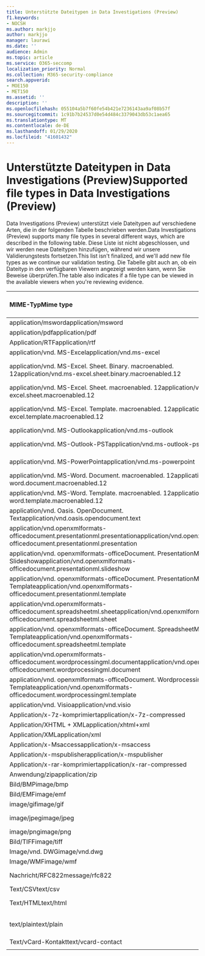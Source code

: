 ```yaml
---
title: Unterstützte Dateitypen in Data Investigations (Preview)
f1.keywords:
- NOCSH
ms.author: markjjo
author: markjjo
manager: laurawi
ms.date: ''
audience: Admin
ms.topic: article
ms.service: O365-seccomp
localization_priority: Normal
ms.collection: M365-security-compliance
search.appverid:
- MOE150
- MET150
ms.assetid: ''
description: ''
ms.openlocfilehash: 055104a5b7f60fe54b421e7236143aa9af08b57f
ms.sourcegitcommit: 1c91b7b24537d0e54d484c3379043db53c1aea65
ms.translationtype: MT
ms.contentlocale: de-DE
ms.lasthandoff: 01/29/2020
ms.locfileid: "41601432"
---
```

# <a name="supported-file-types-in-data-investigations-preview"></a><span data-ttu-id="6b4cb-102">Unterstützte Dateitypen in Data Investigations (Preview)</span><span class="sxs-lookup"><span data-stu-id="6b4cb-102">Supported file types in Data Investigations (Preview)</span></span>

<span data-ttu-id="6b4cb-103">Data Investigations (Preview) unterstützt viele Dateitypen auf verschiedene Arten, die in der folgenden Tabelle beschrieben werden.</span><span class="sxs-lookup"><span data-stu-id="6b4cb-103">Data Investigations (Preview) supports many file types in several different ways, which are described in the following table.</span></span> <span data-ttu-id="6b4cb-104">Diese Liste ist nicht abgeschlossen, und wir werden neue Dateitypen hinzufügen, während wir unsere Validierungstests fortsetzen.</span><span class="sxs-lookup"><span data-stu-id="6b4cb-104">This list isn't finalized, and we'll add new file types as we continue our validation testing.</span></span> <span data-ttu-id="6b4cb-105">Die Tabelle gibt auch an, ob ein Dateityp in den verfügbaren Viewern angezeigt werden kann, wenn Sie Beweise überprüfen.</span><span class="sxs-lookup"><span data-stu-id="6b4cb-105">The table also indicates if a file type can be viewed in the available viewers when you're reviewing evidence.</span></span>

| <span data-ttu-id="6b4cb-106">MIME-Typ</span><span class="sxs-lookup"><span data-stu-id="6b4cb-106">Mime type</span></span> | <span data-ttu-id="6b4cb-107">File-Klasse</span><span class="sxs-lookup"><span data-stu-id="6b4cb-107">File class</span></span> | <span data-ttu-id="6b4cb-108">Nativer Viewer</span><span class="sxs-lookup"><span data-stu-id="6b4cb-108">Native viewer</span></span> | <span data-ttu-id="6b4cb-109">Text Anzeige</span><span class="sxs-lookup"><span data-stu-id="6b4cb-109">Text viewer</span></span> | <span data-ttu-id="6b4cb-110">Annotations-Viewer</span><span class="sxs-lookup"><span data-stu-id="6b4cb-110">Annotate viewer</span></span> | <span data-ttu-id="6b4cb-111">Container Extraktion</span><span class="sxs-lookup"><span data-stu-id="6b4cb-111">Container extraction</span></span> | <span data-ttu-id="6b4cb-112">Erweiterungen</span><span class="sxs-lookup"><span data-stu-id="6b4cb-112">Extensions</span></span> |
| :- | :- | :- | :- | :- | :- | :- |
| <span data-ttu-id="6b4cb-113">application/msword</span><span class="sxs-lookup"><span data-stu-id="6b4cb-113">application/msword</span></span> | <span data-ttu-id="6b4cb-114">Dokument</span><span class="sxs-lookup"><span data-stu-id="6b4cb-114">Document</span></span> | <span data-ttu-id="6b4cb-115">Ja</span><span class="sxs-lookup"><span data-stu-id="6b4cb-115">Yes</span></span> | <span data-ttu-id="6b4cb-116">Ja</span><span class="sxs-lookup"><span data-stu-id="6b4cb-116">Yes</span></span> | <span data-ttu-id="6b4cb-117">Ja</span><span class="sxs-lookup"><span data-stu-id="6b4cb-117">Yes</span></span> | <span data-ttu-id="6b4cb-118">Nein</span><span class="sxs-lookup"><span data-stu-id="6b4cb-118">No</span></span> | <span data-ttu-id="6b4cb-119">. doc;. dat</span><span class="sxs-lookup"><span data-stu-id="6b4cb-119">.doc; .dat</span></span> |
| <span data-ttu-id="6b4cb-120">application/pdf</span><span class="sxs-lookup"><span data-stu-id="6b4cb-120">application/pdf</span></span> | <span data-ttu-id="6b4cb-121">Dokument</span><span class="sxs-lookup"><span data-stu-id="6b4cb-121">Document</span></span> | <span data-ttu-id="6b4cb-122">Ja</span><span class="sxs-lookup"><span data-stu-id="6b4cb-122">Yes</span></span> | <span data-ttu-id="6b4cb-123">Ja</span><span class="sxs-lookup"><span data-stu-id="6b4cb-123">Yes</span></span> | <span data-ttu-id="6b4cb-124">Ja</span><span class="sxs-lookup"><span data-stu-id="6b4cb-124">Yes</span></span> | <span data-ttu-id="6b4cb-125">Nein</span><span class="sxs-lookup"><span data-stu-id="6b4cb-125">No</span></span> | <span data-ttu-id="6b4cb-126">.PDF</span><span class="sxs-lookup"><span data-stu-id="6b4cb-126">.pdf</span></span> |
| <span data-ttu-id="6b4cb-127">Application/RTF</span><span class="sxs-lookup"><span data-stu-id="6b4cb-127">application/rtf</span></span> | <span data-ttu-id="6b4cb-128">Dokument</span><span class="sxs-lookup"><span data-stu-id="6b4cb-128">Document</span></span> | <span data-ttu-id="6b4cb-129">Ja</span><span class="sxs-lookup"><span data-stu-id="6b4cb-129">Yes</span></span> | <span data-ttu-id="6b4cb-130">Ja</span><span class="sxs-lookup"><span data-stu-id="6b4cb-130">Yes</span></span> | <span data-ttu-id="6b4cb-131">Ja</span><span class="sxs-lookup"><span data-stu-id="6b4cb-131">Yes</span></span> | <span data-ttu-id="6b4cb-132">Nein</span><span class="sxs-lookup"><span data-stu-id="6b4cb-132">No</span></span> | <span data-ttu-id="6b4cb-133">. RTF;. doc</span><span class="sxs-lookup"><span data-stu-id="6b4cb-133">.rtf;.doc</span></span> |
| <span data-ttu-id="6b4cb-134">application/vnd. MS-Excel</span><span class="sxs-lookup"><span data-stu-id="6b4cb-134">application/vnd.ms-excel</span></span> | <span data-ttu-id="6b4cb-135">Dokument</span><span class="sxs-lookup"><span data-stu-id="6b4cb-135">Document</span></span> | <span data-ttu-id="6b4cb-136">Ja</span><span class="sxs-lookup"><span data-stu-id="6b4cb-136">Yes</span></span> | <span data-ttu-id="6b4cb-137">Ja</span><span class="sxs-lookup"><span data-stu-id="6b4cb-137">Yes</span></span> | <span data-ttu-id="6b4cb-138">Ja</span><span class="sxs-lookup"><span data-stu-id="6b4cb-138">Yes</span></span> | <span data-ttu-id="6b4cb-139">Nein</span><span class="sxs-lookup"><span data-stu-id="6b4cb-139">No</span></span> | <span data-ttu-id="6b4cb-140">xls; DAT</span><span class="sxs-lookup"><span data-stu-id="6b4cb-140">.xls; .dat</span></span> |
| <span data-ttu-id="6b4cb-141">application/vnd. MS-Excel. Sheet. Binary. macroenabled. 12</span><span class="sxs-lookup"><span data-stu-id="6b4cb-141">application/vnd.ms-excel.sheet.binary.macroenabled.12</span></span> | <span data-ttu-id="6b4cb-142">Produktivität/Open Document Format</span><span class="sxs-lookup"><span data-stu-id="6b4cb-142">Productivity / Open Document Format</span></span> | <span data-ttu-id="6b4cb-143">Ja</span><span class="sxs-lookup"><span data-stu-id="6b4cb-143">Yes</span></span> | <span data-ttu-id="6b4cb-144">Ja</span><span class="sxs-lookup"><span data-stu-id="6b4cb-144">Yes</span></span> | <span data-ttu-id="6b4cb-145">Nein</span><span class="sxs-lookup"><span data-stu-id="6b4cb-145">No</span></span> | <span data-ttu-id="6b4cb-146">Nein</span><span class="sxs-lookup"><span data-stu-id="6b4cb-146">No</span></span> | <span data-ttu-id="6b4cb-147">. xlsb</span><span class="sxs-lookup"><span data-stu-id="6b4cb-147">.xlsb</span></span> |
| <span data-ttu-id="6b4cb-148">application/vnd. MS-Excel. Sheet. macroenabled. 12</span><span class="sxs-lookup"><span data-stu-id="6b4cb-148">application/vnd.ms-excel.sheet.macroenabled.12</span></span> | <span data-ttu-id="6b4cb-149">Dokument</span><span class="sxs-lookup"><span data-stu-id="6b4cb-149">Document</span></span> | <span data-ttu-id="6b4cb-150">Ja</span><span class="sxs-lookup"><span data-stu-id="6b4cb-150">Yes</span></span> | <span data-ttu-id="6b4cb-151">Ja</span><span class="sxs-lookup"><span data-stu-id="6b4cb-151">Yes</span></span> | <span data-ttu-id="6b4cb-152">Ja</span><span class="sxs-lookup"><span data-stu-id="6b4cb-152">Yes</span></span> | <span data-ttu-id="6b4cb-153">Nein</span><span class="sxs-lookup"><span data-stu-id="6b4cb-153">No</span></span> | <span data-ttu-id="6b4cb-154">. xlsm</span><span class="sxs-lookup"><span data-stu-id="6b4cb-154">.xlsm</span></span> |
| <span data-ttu-id="6b4cb-155">application/vnd. MS-Excel. Template. macroenabled. 12</span><span class="sxs-lookup"><span data-stu-id="6b4cb-155">application/vnd.ms-excel.template.macroenabled.12</span></span> | <span data-ttu-id="6b4cb-156">Produktivität/Open Document Format</span><span class="sxs-lookup"><span data-stu-id="6b4cb-156">Productivity / Open Document Format</span></span> | <span data-ttu-id="6b4cb-157">Nein</span><span class="sxs-lookup"><span data-stu-id="6b4cb-157">No</span></span> | <span data-ttu-id="6b4cb-158">Ja</span><span class="sxs-lookup"><span data-stu-id="6b4cb-158">Yes</span></span> | <span data-ttu-id="6b4cb-159">Nein</span><span class="sxs-lookup"><span data-stu-id="6b4cb-159">No</span></span> | <span data-ttu-id="6b4cb-160">Nein</span><span class="sxs-lookup"><span data-stu-id="6b4cb-160">No</span></span> | <span data-ttu-id="6b4cb-161">. xltm</span><span class="sxs-lookup"><span data-stu-id="6b4cb-161">.xltm</span></span> |
| <span data-ttu-id="6b4cb-162">application/vnd. MS-Outlook</span><span class="sxs-lookup"><span data-stu-id="6b4cb-162">application/vnd.ms-outlook</span></span> | <span data-ttu-id="6b4cb-163">Produktivität</span><span class="sxs-lookup"><span data-stu-id="6b4cb-163">Productivity</span></span> | <span data-ttu-id="6b4cb-164">Nein</span><span class="sxs-lookup"><span data-stu-id="6b4cb-164">No</span></span> | <span data-ttu-id="6b4cb-165">Nein</span><span class="sxs-lookup"><span data-stu-id="6b4cb-165">No</span></span> | <span data-ttu-id="6b4cb-166">Nein</span><span class="sxs-lookup"><span data-stu-id="6b4cb-166">No</span></span> | <span data-ttu-id="6b4cb-167">Nein</span><span class="sxs-lookup"><span data-stu-id="6b4cb-167">No</span></span> | <span data-ttu-id="6b4cb-168">. msg</span><span class="sxs-lookup"><span data-stu-id="6b4cb-168">.msg</span></span> |
| <span data-ttu-id="6b4cb-169">application/vnd. MS-Outlook-PST</span><span class="sxs-lookup"><span data-stu-id="6b4cb-169">application/vnd.ms-outlook-pst</span></span> | <span data-ttu-id="6b4cb-170">Produktivität/Zusammenarbeit</span><span class="sxs-lookup"><span data-stu-id="6b4cb-170">Productivity / Collaboration</span></span> | <span data-ttu-id="6b4cb-171">Nein</span><span class="sxs-lookup"><span data-stu-id="6b4cb-171">No</span></span> | <span data-ttu-id="6b4cb-172">Nein</span><span class="sxs-lookup"><span data-stu-id="6b4cb-172">No</span></span> | <span data-ttu-id="6b4cb-173">Nein</span><span class="sxs-lookup"><span data-stu-id="6b4cb-173">No</span></span> | <span data-ttu-id="6b4cb-174">Ja</span><span class="sxs-lookup"><span data-stu-id="6b4cb-174">Yes</span></span> | <span data-ttu-id="6b4cb-175">PST-Datei</span><span class="sxs-lookup"><span data-stu-id="6b4cb-175">.pst</span></span> |
| <span data-ttu-id="6b4cb-176">application/vnd. MS-PowerPoint</span><span class="sxs-lookup"><span data-stu-id="6b4cb-176">application/vnd.ms-powerpoint</span></span> | <span data-ttu-id="6b4cb-177">Dokument</span><span class="sxs-lookup"><span data-stu-id="6b4cb-177">Document</span></span> | <span data-ttu-id="6b4cb-178">Ja</span><span class="sxs-lookup"><span data-stu-id="6b4cb-178">Yes</span></span> | <span data-ttu-id="6b4cb-179">Ja</span><span class="sxs-lookup"><span data-stu-id="6b4cb-179">Yes</span></span> | <span data-ttu-id="6b4cb-180">Ja</span><span class="sxs-lookup"><span data-stu-id="6b4cb-180">Yes</span></span> | <span data-ttu-id="6b4cb-181">Nein</span><span class="sxs-lookup"><span data-stu-id="6b4cb-181">No</span></span> | <span data-ttu-id="6b4cb-182">ppt;. PPS;. Pot</span><span class="sxs-lookup"><span data-stu-id="6b4cb-182">.ppt; .pps;.pot</span></span> |
| <span data-ttu-id="6b4cb-183">application/vnd. MS-Word. Document. macroenabled. 12</span><span class="sxs-lookup"><span data-stu-id="6b4cb-183">application/vnd.ms-word.document.macroenabled.12</span></span> | <span data-ttu-id="6b4cb-184">Dokument</span><span class="sxs-lookup"><span data-stu-id="6b4cb-184">Document</span></span> | <span data-ttu-id="6b4cb-185">Ja</span><span class="sxs-lookup"><span data-stu-id="6b4cb-185">Yes</span></span> | <span data-ttu-id="6b4cb-186">Ja</span><span class="sxs-lookup"><span data-stu-id="6b4cb-186">Yes</span></span> | <span data-ttu-id="6b4cb-187">Ja</span><span class="sxs-lookup"><span data-stu-id="6b4cb-187">Yes</span></span> | <span data-ttu-id="6b4cb-188">Nein</span><span class="sxs-lookup"><span data-stu-id="6b4cb-188">No</span></span> | <span data-ttu-id="6b4cb-189">DOCM</span><span class="sxs-lookup"><span data-stu-id="6b4cb-189">.docm</span></span> |
| <span data-ttu-id="6b4cb-190">application/vnd. MS-Word. Template. macroenabled. 12</span><span class="sxs-lookup"><span data-stu-id="6b4cb-190">application/vnd.ms-word.template.macroenabled.12</span></span> | <span data-ttu-id="6b4cb-191">Dokument</span><span class="sxs-lookup"><span data-stu-id="6b4cb-191">Document</span></span> | <span data-ttu-id="6b4cb-192">Ja</span><span class="sxs-lookup"><span data-stu-id="6b4cb-192">Yes</span></span> | <span data-ttu-id="6b4cb-193">Ja</span><span class="sxs-lookup"><span data-stu-id="6b4cb-193">Yes</span></span> | <span data-ttu-id="6b4cb-194">Ja</span><span class="sxs-lookup"><span data-stu-id="6b4cb-194">Yes</span></span> | <span data-ttu-id="6b4cb-195">Nein</span><span class="sxs-lookup"><span data-stu-id="6b4cb-195">No</span></span> | <span data-ttu-id="6b4cb-196">. dotm</span><span class="sxs-lookup"><span data-stu-id="6b4cb-196">.dotm</span></span> |
| <span data-ttu-id="6b4cb-197">application/vnd. Oasis. OpenDocument. Text</span><span class="sxs-lookup"><span data-stu-id="6b4cb-197">application/vnd.oasis.opendocument.text</span></span> | <span data-ttu-id="6b4cb-198">Dokument</span><span class="sxs-lookup"><span data-stu-id="6b4cb-198">Document</span></span> | <span data-ttu-id="6b4cb-199">Ja</span><span class="sxs-lookup"><span data-stu-id="6b4cb-199">Yes</span></span> | <span data-ttu-id="6b4cb-200">Ja</span><span class="sxs-lookup"><span data-stu-id="6b4cb-200">Yes</span></span> | <span data-ttu-id="6b4cb-201">Ja</span><span class="sxs-lookup"><span data-stu-id="6b4cb-201">Yes</span></span> | <span data-ttu-id="6b4cb-202">Nein</span><span class="sxs-lookup"><span data-stu-id="6b4cb-202">No</span></span> | <span data-ttu-id="6b4cb-203">ODT</span><span class="sxs-lookup"><span data-stu-id="6b4cb-203">.odt;</span></span>  |
| <span data-ttu-id="6b4cb-204">application/vnd.openxmlformats-officedocument.presentationml.presentation</span><span class="sxs-lookup"><span data-stu-id="6b4cb-204">application/vnd.openxmlformats-officedocument.presentationml.presentation</span></span> | <span data-ttu-id="6b4cb-205">Dokument</span><span class="sxs-lookup"><span data-stu-id="6b4cb-205">Document</span></span> | <span data-ttu-id="6b4cb-206">Ja</span><span class="sxs-lookup"><span data-stu-id="6b4cb-206">Yes</span></span> | <span data-ttu-id="6b4cb-207">Ja</span><span class="sxs-lookup"><span data-stu-id="6b4cb-207">Yes</span></span> | <span data-ttu-id="6b4cb-208">Ja</span><span class="sxs-lookup"><span data-stu-id="6b4cb-208">Yes</span></span> | <span data-ttu-id="6b4cb-209">Nein</span><span class="sxs-lookup"><span data-stu-id="6b4cb-209">No</span></span> | <span data-ttu-id="6b4cb-210">PPTX</span><span class="sxs-lookup"><span data-stu-id="6b4cb-210">.pptx</span></span> |
| <span data-ttu-id="6b4cb-211">application/vnd. openxmlformats-officeDocument. PresentationML. Slideshow</span><span class="sxs-lookup"><span data-stu-id="6b4cb-211">application/vnd.openxmlformats-officedocument.presentationml.slideshow</span></span> | <span data-ttu-id="6b4cb-212">Produktivität/Open Document Format</span><span class="sxs-lookup"><span data-stu-id="6b4cb-212">Productivity / Open Document Format</span></span> | <span data-ttu-id="6b4cb-213">Ja</span><span class="sxs-lookup"><span data-stu-id="6b4cb-213">Yes</span></span> | <span data-ttu-id="6b4cb-214">Ja</span><span class="sxs-lookup"><span data-stu-id="6b4cb-214">Yes</span></span> | <span data-ttu-id="6b4cb-215">Ja</span><span class="sxs-lookup"><span data-stu-id="6b4cb-215">Yes</span></span> | <span data-ttu-id="6b4cb-216">Nein</span><span class="sxs-lookup"><span data-stu-id="6b4cb-216">No</span></span> | <span data-ttu-id="6b4cb-217">. ppsx</span><span class="sxs-lookup"><span data-stu-id="6b4cb-217">.ppsx</span></span> |
| <span data-ttu-id="6b4cb-218">application/vnd. openxmlformats-officeDocument. PresentationML. Template</span><span class="sxs-lookup"><span data-stu-id="6b4cb-218">application/vnd.openxmlformats-officedocument.presentationml.template</span></span> | <span data-ttu-id="6b4cb-219">Dokument</span><span class="sxs-lookup"><span data-stu-id="6b4cb-219">Document</span></span> | <span data-ttu-id="6b4cb-220">Ja</span><span class="sxs-lookup"><span data-stu-id="6b4cb-220">Yes</span></span> | <span data-ttu-id="6b4cb-221">Ja</span><span class="sxs-lookup"><span data-stu-id="6b4cb-221">Yes</span></span> | <span data-ttu-id="6b4cb-222">Ja</span><span class="sxs-lookup"><span data-stu-id="6b4cb-222">Yes</span></span> | <span data-ttu-id="6b4cb-223">Nein</span><span class="sxs-lookup"><span data-stu-id="6b4cb-223">No</span></span> | <span data-ttu-id="6b4cb-224">. POTX</span><span class="sxs-lookup"><span data-stu-id="6b4cb-224">.potx</span></span> |
| <span data-ttu-id="6b4cb-225">application/vnd.openxmlformats-officedocument.spreadsheetml.sheet</span><span class="sxs-lookup"><span data-stu-id="6b4cb-225">application/vnd.openxmlformats-officedocument.spreadsheetml.sheet</span></span> | <span data-ttu-id="6b4cb-226">Dokument</span><span class="sxs-lookup"><span data-stu-id="6b4cb-226">Document</span></span> | <span data-ttu-id="6b4cb-227">Ja</span><span class="sxs-lookup"><span data-stu-id="6b4cb-227">Yes</span></span> | <span data-ttu-id="6b4cb-228">Ja</span><span class="sxs-lookup"><span data-stu-id="6b4cb-228">Yes</span></span> | <span data-ttu-id="6b4cb-229">Ja</span><span class="sxs-lookup"><span data-stu-id="6b4cb-229">Yes</span></span> | <span data-ttu-id="6b4cb-230">Nein</span><span class="sxs-lookup"><span data-stu-id="6b4cb-230">No</span></span> | <span data-ttu-id="6b4cb-231">xlsx</span><span class="sxs-lookup"><span data-stu-id="6b4cb-231">.xlsx</span></span> |
| <span data-ttu-id="6b4cb-232">application/vnd. openxmlformats-officeDocument. SpreadsheetML. Template</span><span class="sxs-lookup"><span data-stu-id="6b4cb-232">application/vnd.openxmlformats-officedocument.spreadsheetml.template</span></span> | <span data-ttu-id="6b4cb-233">Dokument</span><span class="sxs-lookup"><span data-stu-id="6b4cb-233">Document</span></span> | <span data-ttu-id="6b4cb-234">Ja</span><span class="sxs-lookup"><span data-stu-id="6b4cb-234">Yes</span></span> | <span data-ttu-id="6b4cb-235">Ja</span><span class="sxs-lookup"><span data-stu-id="6b4cb-235">Yes</span></span> | <span data-ttu-id="6b4cb-236">Ja</span><span class="sxs-lookup"><span data-stu-id="6b4cb-236">Yes</span></span> | <span data-ttu-id="6b4cb-237">Nein</span><span class="sxs-lookup"><span data-stu-id="6b4cb-237">No</span></span> | <span data-ttu-id="6b4cb-238">. xltx</span><span class="sxs-lookup"><span data-stu-id="6b4cb-238">.xltx</span></span> |
| <span data-ttu-id="6b4cb-239">application/vnd.openxmlformats-officedocument.wordprocessingml.document</span><span class="sxs-lookup"><span data-stu-id="6b4cb-239">application/vnd.openxmlformats-officedocument.wordprocessingml.document</span></span> | <span data-ttu-id="6b4cb-240">Dokument</span><span class="sxs-lookup"><span data-stu-id="6b4cb-240">Document</span></span> | <span data-ttu-id="6b4cb-241">Ja</span><span class="sxs-lookup"><span data-stu-id="6b4cb-241">Yes</span></span> | <span data-ttu-id="6b4cb-242">Ja</span><span class="sxs-lookup"><span data-stu-id="6b4cb-242">Yes</span></span> | <span data-ttu-id="6b4cb-243">Ja</span><span class="sxs-lookup"><span data-stu-id="6b4cb-243">Yes</span></span> | <span data-ttu-id="6b4cb-244">Nein</span><span class="sxs-lookup"><span data-stu-id="6b4cb-244">No</span></span> | <span data-ttu-id="6b4cb-245">DOCX</span><span class="sxs-lookup"><span data-stu-id="6b4cb-245">.docx</span></span> |
| <span data-ttu-id="6b4cb-246">application/vnd. openxmlformats-officeDocument. WordprocessingML. Template</span><span class="sxs-lookup"><span data-stu-id="6b4cb-246">application/vnd.openxmlformats-officedocument.wordprocessingml.template</span></span> | <span data-ttu-id="6b4cb-247">Dokument</span><span class="sxs-lookup"><span data-stu-id="6b4cb-247">Document</span></span> | <span data-ttu-id="6b4cb-248">Ja</span><span class="sxs-lookup"><span data-stu-id="6b4cb-248">Yes</span></span> | <span data-ttu-id="6b4cb-249">Ja</span><span class="sxs-lookup"><span data-stu-id="6b4cb-249">Yes</span></span> | <span data-ttu-id="6b4cb-250">Ja</span><span class="sxs-lookup"><span data-stu-id="6b4cb-250">Yes</span></span> | <span data-ttu-id="6b4cb-251">Nein</span><span class="sxs-lookup"><span data-stu-id="6b4cb-251">No</span></span> | <span data-ttu-id="6b4cb-252">. dotx</span><span class="sxs-lookup"><span data-stu-id="6b4cb-252">.dotx</span></span> |
| <span data-ttu-id="6b4cb-253">application/vnd. Visio</span><span class="sxs-lookup"><span data-stu-id="6b4cb-253">application/vnd.visio</span></span> | <span data-ttu-id="6b4cb-254">Dokument</span><span class="sxs-lookup"><span data-stu-id="6b4cb-254">Document</span></span> | <span data-ttu-id="6b4cb-255">Ja</span><span class="sxs-lookup"><span data-stu-id="6b4cb-255">Yes</span></span> | <span data-ttu-id="6b4cb-256">Ja</span><span class="sxs-lookup"><span data-stu-id="6b4cb-256">Yes</span></span> | <span data-ttu-id="6b4cb-257">Ja</span><span class="sxs-lookup"><span data-stu-id="6b4cb-257">Yes</span></span> | <span data-ttu-id="6b4cb-258">Nein</span><span class="sxs-lookup"><span data-stu-id="6b4cb-258">No</span></span> | <span data-ttu-id="6b4cb-259">VSD</span><span class="sxs-lookup"><span data-stu-id="6b4cb-259">.vsd</span></span> |
| <span data-ttu-id="6b4cb-260">Application/x-7z-komprimiert</span><span class="sxs-lookup"><span data-stu-id="6b4cb-260">application/x-7z-compressed</span></span> | <span data-ttu-id="6b4cb-261">Archiv/Container</span><span class="sxs-lookup"><span data-stu-id="6b4cb-261">Archive / Container</span></span> | <span data-ttu-id="6b4cb-262">Nein</span><span class="sxs-lookup"><span data-stu-id="6b4cb-262">No</span></span> | <span data-ttu-id="6b4cb-263">Nein</span><span class="sxs-lookup"><span data-stu-id="6b4cb-263">No</span></span> | <span data-ttu-id="6b4cb-264">Nein</span><span class="sxs-lookup"><span data-stu-id="6b4cb-264">No</span></span> | <span data-ttu-id="6b4cb-265">Ja</span><span class="sxs-lookup"><span data-stu-id="6b4cb-265">Yes</span></span> | <span data-ttu-id="6b4cb-266">.7z</span><span class="sxs-lookup"><span data-stu-id="6b4cb-266">.7z</span></span> |
| <span data-ttu-id="6b4cb-267">Application/XHTML + XML</span><span class="sxs-lookup"><span data-stu-id="6b4cb-267">application/xhtml+xml</span></span> | <span data-ttu-id="6b4cb-268">Dokument</span><span class="sxs-lookup"><span data-stu-id="6b4cb-268">Document</span></span> | <span data-ttu-id="6b4cb-269">Ja</span><span class="sxs-lookup"><span data-stu-id="6b4cb-269">Yes</span></span> | <span data-ttu-id="6b4cb-270">Ja</span><span class="sxs-lookup"><span data-stu-id="6b4cb-270">Yes</span></span> | <span data-ttu-id="6b4cb-271">Ja</span><span class="sxs-lookup"><span data-stu-id="6b4cb-271">Yes</span></span> | <span data-ttu-id="6b4cb-272">Nein</span><span class="sxs-lookup"><span data-stu-id="6b4cb-272">No</span></span> | <span data-ttu-id="6b4cb-273">. XHTML</span><span class="sxs-lookup"><span data-stu-id="6b4cb-273">.xhtml</span></span> |
| <span data-ttu-id="6b4cb-274">Application/XML</span><span class="sxs-lookup"><span data-stu-id="6b4cb-274">application/xml</span></span> | <span data-ttu-id="6b4cb-275">Dokument</span><span class="sxs-lookup"><span data-stu-id="6b4cb-275">Document</span></span> | <span data-ttu-id="6b4cb-276">Ja</span><span class="sxs-lookup"><span data-stu-id="6b4cb-276">Yes</span></span> | <span data-ttu-id="6b4cb-277">Ja</span><span class="sxs-lookup"><span data-stu-id="6b4cb-277">Yes</span></span> | <span data-ttu-id="6b4cb-278">Ja</span><span class="sxs-lookup"><span data-stu-id="6b4cb-278">Yes</span></span> | <span data-ttu-id="6b4cb-279">Nein</span><span class="sxs-lookup"><span data-stu-id="6b4cb-279">No</span></span> | <span data-ttu-id="6b4cb-280">. XML</span><span class="sxs-lookup"><span data-stu-id="6b4cb-280">.xml</span></span> |
| <span data-ttu-id="6b4cb-281">Application/x-Msaccess</span><span class="sxs-lookup"><span data-stu-id="6b4cb-281">application/x-msaccess</span></span> | <span data-ttu-id="6b4cb-282">Dokument</span><span class="sxs-lookup"><span data-stu-id="6b4cb-282">Document</span></span> | <span data-ttu-id="6b4cb-283">Ja</span><span class="sxs-lookup"><span data-stu-id="6b4cb-283">Yes</span></span> | <span data-ttu-id="6b4cb-284">Ja</span><span class="sxs-lookup"><span data-stu-id="6b4cb-284">Yes</span></span> | <span data-ttu-id="6b4cb-285">Ja</span><span class="sxs-lookup"><span data-stu-id="6b4cb-285">Yes</span></span> | <span data-ttu-id="6b4cb-286">Nein</span><span class="sxs-lookup"><span data-stu-id="6b4cb-286">No</span></span> | <span data-ttu-id="6b4cb-287">MDB</span><span class="sxs-lookup"><span data-stu-id="6b4cb-287">.mdb</span></span> |
| <span data-ttu-id="6b4cb-288">Application/x-mspublisher</span><span class="sxs-lookup"><span data-stu-id="6b4cb-288">application/x-mspublisher</span></span> | <span data-ttu-id="6b4cb-289">Dokument</span><span class="sxs-lookup"><span data-stu-id="6b4cb-289">Document</span></span> | <span data-ttu-id="6b4cb-290">Ja</span><span class="sxs-lookup"><span data-stu-id="6b4cb-290">Yes</span></span> | <span data-ttu-id="6b4cb-291">Ja</span><span class="sxs-lookup"><span data-stu-id="6b4cb-291">Yes</span></span> | <span data-ttu-id="6b4cb-292">Ja</span><span class="sxs-lookup"><span data-stu-id="6b4cb-292">Yes</span></span> | <span data-ttu-id="6b4cb-293">Nein</span><span class="sxs-lookup"><span data-stu-id="6b4cb-293">No</span></span> | <span data-ttu-id="6b4cb-294">. pub</span><span class="sxs-lookup"><span data-stu-id="6b4cb-294">.pub</span></span> |
| <span data-ttu-id="6b4cb-295">Application/x-rar-komprimiert</span><span class="sxs-lookup"><span data-stu-id="6b4cb-295">application/x-rar-compressed</span></span> | <span data-ttu-id="6b4cb-296">Archiv/Container</span><span class="sxs-lookup"><span data-stu-id="6b4cb-296">Archive / Container</span></span> | <span data-ttu-id="6b4cb-297">Nein</span><span class="sxs-lookup"><span data-stu-id="6b4cb-297">No</span></span> | <span data-ttu-id="6b4cb-298">Nein</span><span class="sxs-lookup"><span data-stu-id="6b4cb-298">No</span></span> | <span data-ttu-id="6b4cb-299">Nein</span><span class="sxs-lookup"><span data-stu-id="6b4cb-299">No</span></span> | <span data-ttu-id="6b4cb-300">Ja</span><span class="sxs-lookup"><span data-stu-id="6b4cb-300">Yes</span></span> | <span data-ttu-id="6b4cb-301">. rar</span><span class="sxs-lookup"><span data-stu-id="6b4cb-301">.rar</span></span> |
| <span data-ttu-id="6b4cb-302">Anwendung/zip</span><span class="sxs-lookup"><span data-stu-id="6b4cb-302">application/zip</span></span> | <span data-ttu-id="6b4cb-303">Archiv/Container</span><span class="sxs-lookup"><span data-stu-id="6b4cb-303">Archive / Container</span></span> | <span data-ttu-id="6b4cb-304">Nein</span><span class="sxs-lookup"><span data-stu-id="6b4cb-304">No</span></span> | <span data-ttu-id="6b4cb-305">Nein</span><span class="sxs-lookup"><span data-stu-id="6b4cb-305">No</span></span> | <span data-ttu-id="6b4cb-306">Nein</span><span class="sxs-lookup"><span data-stu-id="6b4cb-306">No</span></span> | <span data-ttu-id="6b4cb-307">Ja</span><span class="sxs-lookup"><span data-stu-id="6b4cb-307">Yes</span></span> | <span data-ttu-id="6b4cb-308">.ZIP</span><span class="sxs-lookup"><span data-stu-id="6b4cb-308">.zip</span></span> |
| <span data-ttu-id="6b4cb-309">Bild/BMP</span><span class="sxs-lookup"><span data-stu-id="6b4cb-309">image/bmp</span></span> | <span data-ttu-id="6b4cb-310">Image</span><span class="sxs-lookup"><span data-stu-id="6b4cb-310">Image</span></span> | <span data-ttu-id="6b4cb-311">Ja</span><span class="sxs-lookup"><span data-stu-id="6b4cb-311">Yes</span></span> | <span data-ttu-id="6b4cb-312">Ja</span><span class="sxs-lookup"><span data-stu-id="6b4cb-312">Yes</span></span> | <span data-ttu-id="6b4cb-313">Ja</span><span class="sxs-lookup"><span data-stu-id="6b4cb-313">Yes</span></span> | <span data-ttu-id="6b4cb-314">Nein</span><span class="sxs-lookup"><span data-stu-id="6b4cb-314">No</span></span> | <span data-ttu-id="6b4cb-315">BMP</span><span class="sxs-lookup"><span data-stu-id="6b4cb-315">.bmp</span></span> |
| <span data-ttu-id="6b4cb-316">Bild/EMF</span><span class="sxs-lookup"><span data-stu-id="6b4cb-316">image/emf</span></span> | <span data-ttu-id="6b4cb-317">Image</span><span class="sxs-lookup"><span data-stu-id="6b4cb-317">Image</span></span> | <span data-ttu-id="6b4cb-318">Ja</span><span class="sxs-lookup"><span data-stu-id="6b4cb-318">Yes</span></span> | <span data-ttu-id="6b4cb-319">Ja</span><span class="sxs-lookup"><span data-stu-id="6b4cb-319">Yes</span></span> | <span data-ttu-id="6b4cb-320">Ja</span><span class="sxs-lookup"><span data-stu-id="6b4cb-320">Yes</span></span> | <span data-ttu-id="6b4cb-321">Nein</span><span class="sxs-lookup"><span data-stu-id="6b4cb-321">No</span></span> | <span data-ttu-id="6b4cb-322">. EMF</span><span class="sxs-lookup"><span data-stu-id="6b4cb-322">.emf</span></span> |
| <span data-ttu-id="6b4cb-323">image/gif</span><span class="sxs-lookup"><span data-stu-id="6b4cb-323">image/gif</span></span> | <span data-ttu-id="6b4cb-324">Dokument</span><span class="sxs-lookup"><span data-stu-id="6b4cb-324">Document</span></span> | <span data-ttu-id="6b4cb-325">Ja</span><span class="sxs-lookup"><span data-stu-id="6b4cb-325">Yes</span></span> | <span data-ttu-id="6b4cb-326">Ja</span><span class="sxs-lookup"><span data-stu-id="6b4cb-326">Yes</span></span> | <span data-ttu-id="6b4cb-327">Ja</span><span class="sxs-lookup"><span data-stu-id="6b4cb-327">Yes</span></span> | <span data-ttu-id="6b4cb-328">Nein</span><span class="sxs-lookup"><span data-stu-id="6b4cb-328">No</span></span> | <span data-ttu-id="6b4cb-329">.gif</span><span class="sxs-lookup"><span data-stu-id="6b4cb-329">.gif</span></span> |
| <span data-ttu-id="6b4cb-330">image/jpeg</span><span class="sxs-lookup"><span data-stu-id="6b4cb-330">image/jpeg</span></span> | <span data-ttu-id="6b4cb-331">Image</span><span class="sxs-lookup"><span data-stu-id="6b4cb-331">Image</span></span> | <span data-ttu-id="6b4cb-332">Ja</span><span class="sxs-lookup"><span data-stu-id="6b4cb-332">Yes</span></span> | <span data-ttu-id="6b4cb-333">Ja</span><span class="sxs-lookup"><span data-stu-id="6b4cb-333">Yes</span></span> | <span data-ttu-id="6b4cb-334">Ja</span><span class="sxs-lookup"><span data-stu-id="6b4cb-334">Yes</span></span> | <span data-ttu-id="6b4cb-335">Nein</span><span class="sxs-lookup"><span data-stu-id="6b4cb-335">No</span></span> | <span data-ttu-id="6b4cb-336">JPG; JPEG;. dat;. jpgt</span><span class="sxs-lookup"><span data-stu-id="6b4cb-336">.jpg; .jpeg; .dat;.jpgt</span></span> |
| <span data-ttu-id="6b4cb-337">image/png</span><span class="sxs-lookup"><span data-stu-id="6b4cb-337">image/png</span></span> | <span data-ttu-id="6b4cb-338">Image</span><span class="sxs-lookup"><span data-stu-id="6b4cb-338">Image</span></span> | <span data-ttu-id="6b4cb-339">Ja</span><span class="sxs-lookup"><span data-stu-id="6b4cb-339">Yes</span></span> | <span data-ttu-id="6b4cb-340">Ja</span><span class="sxs-lookup"><span data-stu-id="6b4cb-340">Yes</span></span> | <span data-ttu-id="6b4cb-341">Ja</span><span class="sxs-lookup"><span data-stu-id="6b4cb-341">Yes</span></span> | <span data-ttu-id="6b4cb-342">Nein</span><span class="sxs-lookup"><span data-stu-id="6b4cb-342">No</span></span> | <span data-ttu-id="6b4cb-343">.png</span><span class="sxs-lookup"><span data-stu-id="6b4cb-343">.png</span></span> |
| <span data-ttu-id="6b4cb-344">Bild/TIFF</span><span class="sxs-lookup"><span data-stu-id="6b4cb-344">image/tiff</span></span> | <span data-ttu-id="6b4cb-345">Image</span><span class="sxs-lookup"><span data-stu-id="6b4cb-345">Image</span></span> | <span data-ttu-id="6b4cb-346">Ja</span><span class="sxs-lookup"><span data-stu-id="6b4cb-346">Yes</span></span> | <span data-ttu-id="6b4cb-347">Ja</span><span class="sxs-lookup"><span data-stu-id="6b4cb-347">Yes</span></span> | <span data-ttu-id="6b4cb-348">Ja</span><span class="sxs-lookup"><span data-stu-id="6b4cb-348">Yes</span></span> | <span data-ttu-id="6b4cb-349">Nein</span><span class="sxs-lookup"><span data-stu-id="6b4cb-349">No</span></span> | <span data-ttu-id="6b4cb-350">TIF</span><span class="sxs-lookup"><span data-stu-id="6b4cb-350">.tif</span></span> |
| <span data-ttu-id="6b4cb-351">Image/vnd. DWG</span><span class="sxs-lookup"><span data-stu-id="6b4cb-351">image/vnd.dwg</span></span> | <span data-ttu-id="6b4cb-352">Dokument</span><span class="sxs-lookup"><span data-stu-id="6b4cb-352">Document</span></span> | <span data-ttu-id="6b4cb-353">Ja</span><span class="sxs-lookup"><span data-stu-id="6b4cb-353">Yes</span></span> | <span data-ttu-id="6b4cb-354">Ja</span><span class="sxs-lookup"><span data-stu-id="6b4cb-354">Yes</span></span> | <span data-ttu-id="6b4cb-355">Ja</span><span class="sxs-lookup"><span data-stu-id="6b4cb-355">Yes</span></span> | <span data-ttu-id="6b4cb-356">Nein</span><span class="sxs-lookup"><span data-stu-id="6b4cb-356">No</span></span> | <span data-ttu-id="6b4cb-357">. dwg;. DXF</span><span class="sxs-lookup"><span data-stu-id="6b4cb-357">.dwg;.dxf;</span></span> |
| <span data-ttu-id="6b4cb-358">Image/WMF</span><span class="sxs-lookup"><span data-stu-id="6b4cb-358">image/wmf</span></span> | <span data-ttu-id="6b4cb-359">Dokument</span><span class="sxs-lookup"><span data-stu-id="6b4cb-359">Document</span></span> | <span data-ttu-id="6b4cb-360">Ja</span><span class="sxs-lookup"><span data-stu-id="6b4cb-360">Yes</span></span> | <span data-ttu-id="6b4cb-361">Ja</span><span class="sxs-lookup"><span data-stu-id="6b4cb-361">Yes</span></span> | <span data-ttu-id="6b4cb-362">Ja</span><span class="sxs-lookup"><span data-stu-id="6b4cb-362">Yes</span></span> | <span data-ttu-id="6b4cb-363">Nein</span><span class="sxs-lookup"><span data-stu-id="6b4cb-363">No</span></span> | <span data-ttu-id="6b4cb-364">. WMF</span><span class="sxs-lookup"><span data-stu-id="6b4cb-364">.wmf</span></span> |
| <span data-ttu-id="6b4cb-365">Nachricht/RFC822</span><span class="sxs-lookup"><span data-stu-id="6b4cb-365">message/rfc822</span></span> | <span data-ttu-id="6b4cb-366">Produktivität/Zusammenarbeit</span><span class="sxs-lookup"><span data-stu-id="6b4cb-366">Productivity / Collaboration</span></span> | <span data-ttu-id="6b4cb-367">Nein</span><span class="sxs-lookup"><span data-stu-id="6b4cb-367">No</span></span> | <span data-ttu-id="6b4cb-368">Nein</span><span class="sxs-lookup"><span data-stu-id="6b4cb-368">No</span></span> | <span data-ttu-id="6b4cb-369">Nein</span><span class="sxs-lookup"><span data-stu-id="6b4cb-369">No</span></span> | <span data-ttu-id="6b4cb-370">Nein</span><span class="sxs-lookup"><span data-stu-id="6b4cb-370">No</span></span> | <span data-ttu-id="6b4cb-371">.EML</span><span class="sxs-lookup"><span data-stu-id="6b4cb-371">.eml</span></span> |
| <span data-ttu-id="6b4cb-372">Text/CSV</span><span class="sxs-lookup"><span data-stu-id="6b4cb-372">text/csv</span></span> | <span data-ttu-id="6b4cb-373">Dokument</span><span class="sxs-lookup"><span data-stu-id="6b4cb-373">Document</span></span> | <span data-ttu-id="6b4cb-374">Ja</span><span class="sxs-lookup"><span data-stu-id="6b4cb-374">Yes</span></span> | <span data-ttu-id="6b4cb-375">Ja</span><span class="sxs-lookup"><span data-stu-id="6b4cb-375">Yes</span></span> | <span data-ttu-id="6b4cb-376">Ja</span><span class="sxs-lookup"><span data-stu-id="6b4cb-376">Yes</span></span> | <span data-ttu-id="6b4cb-377">Nein</span><span class="sxs-lookup"><span data-stu-id="6b4cb-377">No</span></span> | <span data-ttu-id="6b4cb-378">. CSV</span><span class="sxs-lookup"><span data-stu-id="6b4cb-378">.csv</span></span> |
| <span data-ttu-id="6b4cb-379">Text/HTML</span><span class="sxs-lookup"><span data-stu-id="6b4cb-379">text/html</span></span> | <span data-ttu-id="6b4cb-380">Dokument</span><span class="sxs-lookup"><span data-stu-id="6b4cb-380">Document</span></span> | <span data-ttu-id="6b4cb-381">Ja</span><span class="sxs-lookup"><span data-stu-id="6b4cb-381">Yes</span></span> | <span data-ttu-id="6b4cb-382">Ja</span><span class="sxs-lookup"><span data-stu-id="6b4cb-382">Yes</span></span> | <span data-ttu-id="6b4cb-383">Ja</span><span class="sxs-lookup"><span data-stu-id="6b4cb-383">Yes</span></span> | <span data-ttu-id="6b4cb-384">Nein</span><span class="sxs-lookup"><span data-stu-id="6b4cb-384">No</span></span> | <span data-ttu-id="6b4cb-385">. html;. shtml;. htm</span><span class="sxs-lookup"><span data-stu-id="6b4cb-385">.html;.shtml; .htm</span></span> |
| <span data-ttu-id="6b4cb-386">text/plain</span><span class="sxs-lookup"><span data-stu-id="6b4cb-386">text/plain</span></span> | <span data-ttu-id="6b4cb-387">Dokument</span><span class="sxs-lookup"><span data-stu-id="6b4cb-387">Document</span></span> | <span data-ttu-id="6b4cb-388">Ja</span><span class="sxs-lookup"><span data-stu-id="6b4cb-388">Yes</span></span> | <span data-ttu-id="6b4cb-389">Ja</span><span class="sxs-lookup"><span data-stu-id="6b4cb-389">Yes</span></span> | <span data-ttu-id="6b4cb-390">Ja</span><span class="sxs-lookup"><span data-stu-id="6b4cb-390">Yes</span></span> | <span data-ttu-id="6b4cb-391">Nein</span><span class="sxs-lookup"><span data-stu-id="6b4cb-391">No</span></span> | <span data-ttu-id="6b4cb-392">txt; CSS;. con;. pl;. CSV;. dat</span><span class="sxs-lookup"><span data-stu-id="6b4cb-392">.txt; .css;.con; .pl; .csv; .dat</span></span> |
| <span data-ttu-id="6b4cb-393">Text/vCard-Kontakt</span><span class="sxs-lookup"><span data-stu-id="6b4cb-393">text/vcard-contact</span></span> | <span data-ttu-id="6b4cb-394">Dokument</span><span class="sxs-lookup"><span data-stu-id="6b4cb-394">Document</span></span> | <span data-ttu-id="6b4cb-395">Ja</span><span class="sxs-lookup"><span data-stu-id="6b4cb-395">Yes</span></span> | <span data-ttu-id="6b4cb-396">Ja</span><span class="sxs-lookup"><span data-stu-id="6b4cb-396">Yes</span></span> | <span data-ttu-id="6b4cb-397">Ja</span><span class="sxs-lookup"><span data-stu-id="6b4cb-397">Yes</span></span> | <span data-ttu-id="6b4cb-398">Nein</span><span class="sxs-lookup"><span data-stu-id="6b4cb-398">No</span></span> | <span data-ttu-id="6b4cb-399">. vcf</span><span class="sxs-lookup"><span data-stu-id="6b4cb-399">.vcf</span></span> |
||||||||
